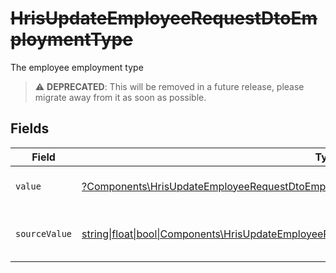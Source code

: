 # ~~HrisUpdateEmployeeRequestDtoEmploymentType~~

The employee employment type

> :warning: **DEPRECATED**: This will be removed in a future release, please migrate away from it as soon as possible.


## Fields

| Field                                                                                                                                                                              | Type                                                                                                                                                                               | Required                                                                                                                                                                           | Description                                                                                                                                                                        | Example                                                                                                                                                                            |
| ---------------------------------------------------------------------------------------------------------------------------------------------------------------------------------- | ---------------------------------------------------------------------------------------------------------------------------------------------------------------------------------- | ---------------------------------------------------------------------------------------------------------------------------------------------------------------------------------- | ---------------------------------------------------------------------------------------------------------------------------------------------------------------------------------- | ---------------------------------------------------------------------------------------------------------------------------------------------------------------------------------- |
| `value`                                                                                                                                                                            | [?Components\HrisUpdateEmployeeRequestDtoEmploymentTypeValue](../../Models/Components/HrisUpdateEmployeeRequestDtoEmploymentTypeValue.md)                                          | :heavy_minus_sign:                                                                                                                                                                 | The type of the employment.                                                                                                                                                        | permanent                                                                                                                                                                          |
| `sourceValue`                                                                                                                                                                      | [string\|float\|bool\|Components\HrisUpdateEmployeeRequestDtoSourceValueEmploymentType4\|array\|null](../../Models/Components/HrisUpdateEmployeeRequestDtoEmploymentTypeSourceValue.md) | :heavy_minus_sign:                                                                                                                                                                 | The source value of the employment type.                                                                                                                                           | Permanent                                                                                                                                                                          |